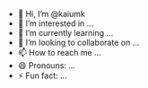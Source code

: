 - 👋 Hi, I’m @kaiumk
- 👀 I’m interested in ...
- 🌱 I’m currently learning ...
- 💞️ I’m looking to collaborate on ...
- 📫 How to reach me ...
- 😄 Pronouns: ...
- ⚡ Fun fact: ...

<!---
kaiumk/kaiumk is a ✨ special ✨ repository because its `README.md` (this file) appears on your GitHub profile.
You can click the Preview link to take a look at your changes.
--->
